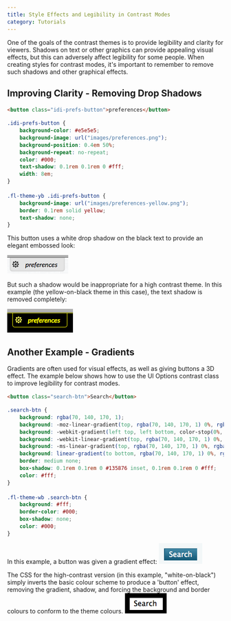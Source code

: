 ```yaml
---
title: Style Effects and Legibility in Contrast Modes
category: Tutorials
---
```


One of the goals of the contrast themes is to provide legibility and clarity for viewers. Shadows on text or other
graphics can provide appealing visual effects, but this can adversely affect legibility for some people. When creating
styles for contrast modes, it's important to remember to remove such shadows and other graphical effects.

## Improving Clarity - Removing Drop Shadows

```html
<button class="idi-prefs-button">preferences</button>
```

```css
.idi-prefs-button {
    background-color: #e5e5e5;
    background-image: url("images/preferences.png");
    background-position: 0.4em 50%;
    background-repeat: no-repeat;
    color: #000;
    text-shadow: 0.1rem 0.1rem 0 #fff;
    width: 8em;
}

.fl-theme-yb .idi-prefs-button {
    background-image: url("images/preferences-yellow.png");
    border: 0.1rem solid yellow;
    text-shadow: none;
}
```

This button uses a white drop shadow on the black text to provide an elegant embossed look:

![A button with text label with a shadow effect.](../images/tutorial-uio-shadow-regular.png)

But such a shadow would be inappropriate for a high contrast theme. In this example (the yellow-on-black theme in this
case), the text shadow is removed completely:

![A button with a yellow yellow text label on a black background.](../images/tutorial-uio-shadow-hc.png)

## Another Example - Gradients

Gradients are often used for visual effects, as well as giving buttons a 3D effect. The example below shows how to use
the UI Options contrast class to improve legibility for contrast modes.

```html
<button class="search-btn">Search</button>
```

```css
.search-btn {
    background: rgba(70, 140, 170, 1);
    background: -moz-linear-gradient(top, rgba(70, 140, 170, 1) 0%, rgba(19, 88, 118, 1) 100%);
    background: -webkit-gradient(left top, left bottom, color-stop(0%, rgba(70, 140, 170, 1)), color-stop(100%, rgba(19, 88, 118, 1)));
    background: -webkit-linear-gradient(top, rgba(70, 140, 170, 1) 0%, rgba(19, 88, 118, 1) 100%);
    background: -ms-linear-gradient(top, rgba(70, 140, 170, 1) 0%, rgba(19, 88, 118, 1) 100%);
    background: linear-gradient(to bottom, rgba(70, 140, 170, 1) 0%, rgba(19, 88, 118, 1) 100%);
    border: medium none;
    box-shadow: 0.1rem 0.1rem 0 #135876 inset, 0.1rem 0.1rem 0 #fff;
    color: #fff;
}

.fl-theme-wb .search-btn {
    background: #fff;
    border-color: #000;
    box-shadow: none;
    color: #000;
}
```

In this example, a button was given a gradient effect:
![Image of a button with white text label on a shaded blue background.](../images/tutorial-uio-button-regular.png)

The CSS for the high-contrast version (in this example, "white-on-black") simply inverts the basic colour scheme to
produce a 'button' effect, removing the gradient, shadow, and forcing the background and border colours to conform to
the theme colours.
![Image of a button with black text label on a solid white background.](../images/tutorial-uio-button-hc.png)
